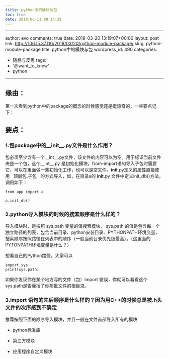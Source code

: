 ```yaml
---
title: python中的模块与包
toc: true
date: 2018-06-11 08:14:29
---
```

---
author: evo
comments: true
date: 2018-03-20 13:19:07+00:00
layout: post
link: http://106.15.37.116/2018/03/20/python-module-package/
slug: python-module-package
title: python中的模块与包
wordpress_id: 490
categories:
- 随想与反思
tags:
- '@want_to_know'
- python
---

<!-- more -->


## 缘由：


第一次看到python中的package的概念的时候感觉还是挺惊奇的，一些要点记下：


## 要点：




### 1.包package中的__init__.py文件是什么作用？


包必须至少含有一个__int__.py文件，该文件的内容可以为空。用于标识当前文件夹是一个包，这个__int__.py 是初始化模块，from-import语句导入子包时需要它，可以在里面做一些初始化工作，也可以是空文件。__init__.py定义的属性直接使用   顶层包.子包   的方式导入，如，在目录a的 __init__.py 文件中定义init_db()方法，调用如下：

    
    from app import a
    
    a.init_db()




### 2.python导入模块的时候的搜索顺序是什么样的？


导入模块时，是按照 sys.path 变量的值搜索模块， sys.path 的值是包含每一个独立路径的列表，包含当前目录、python安装目录、PYTHONPATH环境变量，搜索顺序按照路径在列表中的顺序（一般当前目录优先级最高）。（这里面的PYTONPATH环境变量是什么？）

想看自己的Python路径，大家可以

    
    import sys
    print(sys.path)


如果你发现你在某个地方写的文件（包）import 错误，你就可以看看这个sys.path是否囊括了你那批文件的根目录。


### 3.import 语句的先后顺序是什么样的？因为用C++的时候总是被.h头文件的次序感到不确定


推荐按照下面的顺序导入模块，并且一般在文件首部导入所有的模块



 	
  * python标准库

 	
  * 第三方模块

 	
  * 应用程序自定义模块



